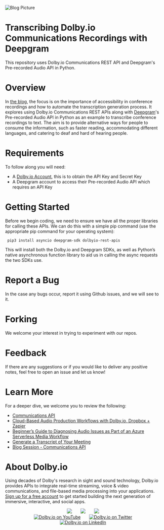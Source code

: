 ![Blog Picture](https://dolby.io/wp-content/uploads/2022/03/Transcribing-DolbyIO-Communications-Recordings-with-Deepgram.jpg)

# Transcribing Dolby.io Communications Recordings with Deepgram
This repository uses Dolby.io Communications REST API and Deepgram's Pre-recorded Audio API in Python.

# Overview
In [the blog](https://dolby.io/blog/transcribing-dolby-io-communications-recordings-with-deepgram/), the focus is on the importance of accessibility in conference recordings and how to automate the transcription generation process. It explores using Dolby.io Communications REST APIs along with [Deepgram](https://deepgram.com/)'s Pre-recorded Audio API in Python as an example to transcribe conference recordings to text. The aim is to provide alternative ways for people to consume the information, such as faster reading, accommodating different languages, and catering to deaf and hard of hearing people.

# Requirements
To follow along you will need: 
- A [Dolby.io Account](https://dolby.io/), this is to obtain the API Key and Secret Key
- A Deepgram account to access their Pre-recorded Audio API which requires an API Key

# Getting Started
Before we begin coding, we need to ensure we have all the proper libraries for calling these APIs. We can do this with a simple pip command (use the appropriate pip command for your operating system):

<code> pip3 install asyncio deepgram-sdk dolbyio-rest-apis </code>

This will install both the Dolby.io and Deepgram SDKs, as well as Python’s native asynchronous function library to aid us in calling the async requests the two SDKs use.

# Report a Bug 
In the case any bugs occur, report it using Github issues, and we will see to it. 

# Forking
We welcome your interest in trying to experiment with our repos. 

# Feedback 
If there are any suggestions or if you would like to deliver any positive notes, feel free to open an issue and let us know!

# Learn More
For a deeper dive, we welcome you to review the following:
 - [Communications API](https://docs.dolby.io/communications-apis/docs)
 - [Cloud-Based Audio Production Workflows with Dolby.io, Dropbox + Zapier](https://dolby.io/blog/cloud-based-audio-production-workflows-with-dolby-io-dropbox-zapier/)
 - [Beginner’s Guide to Diagnosing Audio Issues as Part of an Azure Serverless Media Workflow](https://dolby.io/blog/diagnosing-audio-issues-azure-serverless-media-workflow/)
 - [Generate a Transcript of Your Meeting](https://dolby.io/blog/generate-a-transcript-of-your-dolby-io-meeting-with-symbl-ai/)
 - [Blog Session - Communications API](https://dolby.io/blog/category/communications/)

# About Dolby.io
Using decades of Dolby's research in sight and sound technology, Dolby.io provides APIs to integrate real-time streaming, voice & video communications, and file-based media processing into your applications. [Sign up for a free account](https://dashboard.dolby.io/signup/) to get started building the next generation of immersive, interactive, and social apps.

<div align="center">
  <a href="https://dolby.io/" target="_blank"><img src="https://img.shields.io/badge/Dolby.io-0A0A0A?style=for-the-badge&logo=dolby&logoColor=white"/></a>
&nbsp; &nbsp; &nbsp;
  <a href="https://docs.dolby.io/" target="_blank"><img src="https://img.shields.io/badge/Dolby.io-Docs-0A0A0A?style=for-the-badge&logoColor=white"/></a>
&nbsp; &nbsp; &nbsp;
  <a href="https://dolby.io/blog/category/developer/" target="_blank"><img src="https://img.shields.io/badge/Dolby.io-Blog-0A0A0A?style=for-the-badge&logoColor=white"/></a>
</div>

<div align="center">
&nbsp; &nbsp; &nbsp;
  <a href="https://youtube.com/@dolbyio" target="_blank"><img src="https://img.shields.io/badge/YouTube-red?style=flat-square&logo=youtube&logoColor=white" alt="Dolby.io on YouTube"/></a>
&nbsp; &nbsp; &nbsp; 
  <a href="https://twitter.com/dolbyio" target="_blank"><img src="https://img.shields.io/badge/Twitter-blue?style=flat-square&logo=twitter&logoColor=white" alt="Dolby.io on Twitter"/></a>
&nbsp; &nbsp; &nbsp;
  <a href="https://www.linkedin.com/company/dolbyio/" target="_blank"><img src="https://img.shields.io/badge/LinkedIn-0077B5?style=flat-square&logo=linkedin&logoColor=white" alt="Dolby.io on LinkedIn"/></a>
</div>




